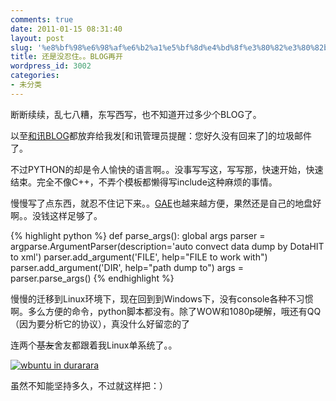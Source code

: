 ```yaml
---
comments: true
date: 2011-01-15 08:31:40
layout: post
slug: '%e8%bf%98%e6%98%af%e6%b2%a1%e5%bf%8d%e4%bd%8f%e3%80%82%e3%80%82blog%e5%86%8d%e5%bc%80'
title: 还是没忍住。。BLOG再开
wordpress_id: 3002
categories:
- 未分类
---
```


断断续续，乱七八糟，东写西写，也不知道开过多少个BLOG了。  

以至[和讯BLOG](http://blog.hexun.com/)都放弃给我发[和讯管理员提醒：您好久没有回来了]的垃圾邮件了。


不过PYTHON的却是令人愉快的语言啊。。没事写写这，写写那，快速开始，快速结束。完全不像C++，不弄个模板都懒得写include这种麻烦的事情。  

慢慢写了点东西，就忍不住记下来。。[GAE](http://appengine.google.com/)也越来越方便，果然还是自己的地盘好啊。。没钱这样足够了。


{% highlight python %}
def parse_args():
    global args
    parser = argparse.ArgumentParser(description='auto convect data dump by DotaHIT to xml')
    parser.add_argument('FILE',
                        help="FILE to work with")
    parser.add_argument('DIR',
                        help="path dump to")
    args = parser.parse_args()
{% endhighlight %}


慢慢的迁移到Linux环境下，现在回到到Windows下，没有console各种不习惯啊。多么方便的命令，python脚本都没有。除了WOW和1080p硬解，哦还有QQ（因为要分析它的协议），真没什么好留恋的了  

连两个<del>基友</del>舍友都跟着我Linux单系统了。。


[![wbuntu in durarara](http://binuximage.appspot.com/img/1001-[POPGO][durarara][11][GB][X264_AAC][1280x720][76999FCB][11-14-13].JPG)](http://binuximage.appspot.com/img/1001-[POPGO][durarara][11][GB][X264_AAC][1280x720][76999FCB][11-14-13].JPG)


虽然不知能坚持多久，不过就这样把：）
